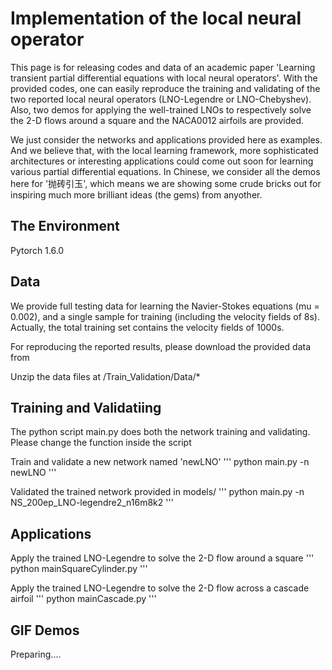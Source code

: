 # Implementation of  the local neural operator

This page is for releasing codes and data of an academic paper 'Learning transient partial differential equations with local neural operators'.
With the provided codes, one can easily reproduce the training and validating of the two reported local neural operators (LNO-Legendre or LNO-Chebyshev).
Also, two demos for applying the well-trained LNOs to respectively solve the 2-D flows around a square and the NACA0012 airfoils are provided.

We just consider the networks and applications provided here as examples.
And we believe that, with the local learning framework, more sophisticated architectures or interesting applications could come out soon for learning various partial differential equations.
In Chinese, we consider all the demos here for '抛砖引玉', which means we are showing some crude bricks out for inspiring much more brilliant ideas (the gems) from anyother.

## The Environment

Pytorch 1.6.0

## Data

We provide full testing data for learning the Navier-Stokes equations (mu = 0.002), and a single sample for training (including the velocity fields of 8s).
Actually, the total training set contains the velocity fields of 1000s.

For reproducing the reported results, please download the provided data from  

Unzip the data files at /Train_Validation/Data/*

## Training and Validatiing

The python script main.py does both the network training and validating.
Please change the function inside the script

Train and validate a new network named 'newLNO'
'''
python main.py -n newLNO
'''

Validated the trained network provided in models/
'''
python main.py -n NS_200ep_LNO-legendre2_n16m8k2
'''

## Applications

Apply the trained LNO-Legendre to solve the 2-D flow around a square
'''
python mainSquareCylinder.py
'''

Apply the trained LNO-Legendre to solve the 2-D flow across a cascade airfoil
'''
python mainCascade.py
'''

## GIF Demos

Preparing....
